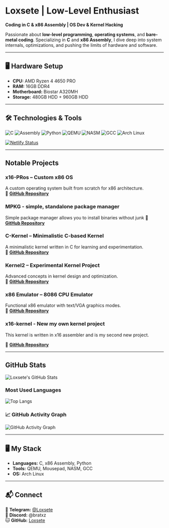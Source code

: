 # Loxsete | Low-Level Enthusiast  
**Coding in C & x86 Assembly | OS Dev & Kernel Hacking**  

Passionate about **low-level programming**, **operating systems**, and **bare-metal coding**. Specializing in **C** and **x86 Assembly**, I dive deep into system internals, optimizations, and pushing the limits of hardware and software.  

---

## 🖥️ Hardware Setup  
- **CPU:** AMD Ryzen 4 4650 PRO  
- **RAM:** 16GB DDR4  
- **Motherboard:** Biostar A320MH  
- **Storage:** 480GB HDD + 960GB HDD  

---

## 🛠️ Technologies & Tools  
![C](https://img.shields.io/badge/-C-00599C?style=flat&logo=c&logoColor=white)
![Assembly](https://img.shields.io/badge/-x86_Assembly-8E0E00?style=flat&logo=assemblyscript&logoColor=white)
![Python](https://img.shields.io/badge/-Python-3776AB?style=flat&logo=python&logoColor=white)
![QEMU](https://img.shields.io/badge/-QEMU-FF6600?style=flat&logo=qemu&logoColor=white)
![NASM](https://img.shields.io/badge/-NASM-000000?style=flat&logo=nasm&logoColor=white)
![GCC](https://img.shields.io/badge/-GCC-00599C?style=flat&logo=gcc&logoColor=white)
![Arch Linux](https://img.shields.io/badge/-Arch_Linux-1793D1?style=flat&logo=arch-linux&logoColor=white)  

[![Netlify Status](https://api.netlify.com/api/v1/badges/f45d1319-c9c7-4102-8940-ccd060051fd5/deploy-status)](https://app.netlify.com/sites/startling-lollipop-94e180/deploys)

---

## Notable Projects  

### x16-PRos – Custom x86 OS  
A custom operating system built from scratch for x86 architecture.  
🔗 **[GitHub Repository](https://github.com/PRoX2011/x16-PRos)**  

### MPKG - simple, standalone package manager
Simple package manager allows you to install binaries without junk
🔗 **[GitHub Repository](https://github.com/Loxsete/mpkg-base)**  

### C-Kernel – Minimalistic C-based Kernel  
A minimalistic kernel written in C for learning and experimentation.  
🔗 **[GitHub Repository](https://github.com/Loxsete/C-kernel)**  

### Kernel2 – Experimental Kernel Project  
Advanced concepts in kernel design and optimization.  
🔗 **[GitHub Repository](https://github.com/Loxsete/Kernel2)**  

### x86 Emulator – 8086 CPU Emulator  
Functional x86 emulator with text/VGA graphics modes.  
🔗 **[GitHub Repository](https://github.com/Loxsete/86emulator)**

### x16-kernel - New my own kernel project
This kernel is written in x16 assembler and is my second new project.

🔗 **[GitHub Repository](https://github.com/Loxsete/x16-kernel/)**

---

## GitHub Stats  
![Loxsete's GitHub Stats](https://github-readme-stats.vercel.app/api?username=Loxsete&show_icons=true&theme=radical)  

### Most Used Languages  
![Top Langs](https://github-readme-stats.vercel.app/api/top-langs/?username=Loxsete&layout=compact&theme=radical)  

### 📈 GitHub Activity Graph  
![GitHub Activity Graph](https://github-readme-activity-graph.vercel.app/graph?username=Loxsete&theme=redical)  

---

## 🖥️ My Stack  
- **Languages:** C, x86 Assembly, Python  
- **Tools:** QEMU, Mousepad, NASM, GCC  
- **OS:** Arch Linux  

---

## 📬 Connect  
📢 **Telegram:** [@Loxsete](https://t.me/Loxsete)  
💬 **Discord:** @bratxz  
🐱 **GitHub:** [Loxsete](https://github.com/Loxsete)  
